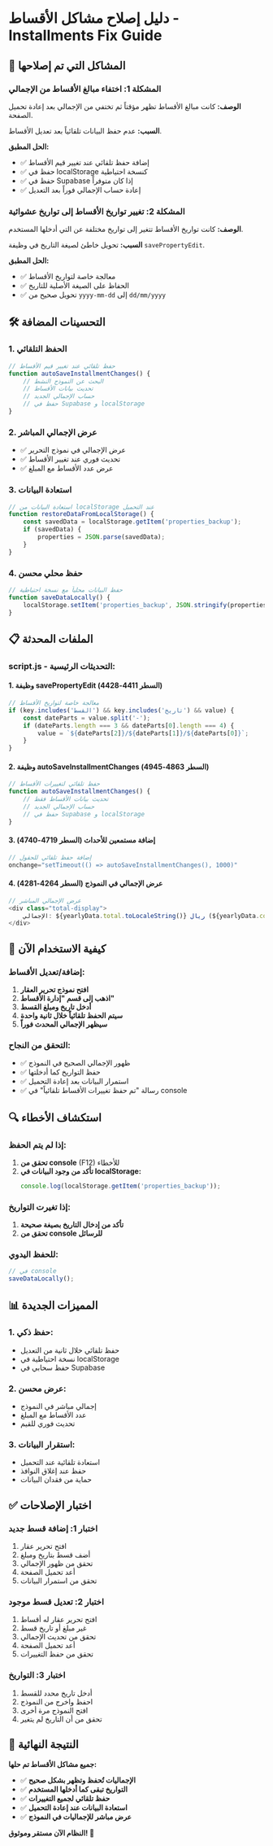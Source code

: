 # دليل إصلاح مشاكل الأقساط - Installments Fix Guide

## 🔧 المشاكل التي تم إصلاحها

### المشكلة 1: اختفاء مبالغ الأقساط من الإجمالي
**الوصف:** كانت مبالغ الأقساط تظهر مؤقتاً ثم تختفي من الإجمالي بعد إعادة تحميل الصفحة.

**السبب:** عدم حفظ البيانات تلقائياً بعد تعديل الأقساط.

**الحل المطبق:**
- ✅ إضافة حفظ تلقائي عند تغيير قيم الأقساط
- ✅ حفظ في localStorage كنسخة احتياطية
- ✅ حفظ في Supabase إذا كان متوفراً
- ✅ إعادة حساب الإجمالي فوراً بعد التعديل

### المشكلة 2: تغيير تواريخ الأقساط إلى تواريخ عشوائية
**الوصف:** كانت تواريخ الأقساط تتغير إلى تواريخ مختلفة عن التي أدخلها المستخدم.

**السبب:** تحويل خاطئ لصيغة التاريخ في وظيفة `savePropertyEdit`.

**الحل المطبق:**
- ✅ معالجة خاصة لتواريخ الأقساط
- ✅ الحفاظ على الصيغة الأصلية للتاريخ
- ✅ تحويل صحيح من `yyyy-mm-dd` إلى `dd/mm/yyyy`

## 🛠️ التحسينات المضافة

### 1. الحفظ التلقائي
```javascript
// حفظ تلقائي عند تغيير قيم الأقساط
function autoSaveInstallmentChanges() {
    // البحث عن النموذج النشط
    // تحديث بيانات الأقساط
    // حساب الإجمالي الجديد
    // حفظ في Supabase و localStorage
}
```

### 2. عرض الإجمالي المباشر
- ✅ عرض الإجمالي في نموذج التحرير
- ✅ تحديث فوري عند تغيير الأقساط
- ✅ عرض عدد الأقساط مع المبلغ

### 3. استعادة البيانات
```javascript
// استعادة البيانات من localStorage عند التحميل
function restoreDataFromLocalStorage() {
    const savedData = localStorage.getItem('properties_backup');
    if (savedData) {
        properties = JSON.parse(savedData);
    }
}
```

### 4. حفظ محلي محسن
```javascript
// حفظ البيانات محلياً مع نسخة احتياطية
function saveDataLocally() {
    localStorage.setItem('properties_backup', JSON.stringify(properties));
}
```

## 📋 الملفات المحدثة

### script.js - التحديثات الرئيسية:

#### 1. وظيفة savePropertyEdit (السطر 4411-4428)
```javascript
// معالجة خاصة لتواريخ الأقساط
if (key.includes('القسط') && key.includes('تاريخ') && value) {
    const dateParts = value.split('-');
    if (dateParts.length === 3 && dateParts[0].length === 4) {
        value = `${dateParts[2]}/${dateParts[1]}/${dateParts[0]}`;
    }
}
```

#### 2. وظيفة autoSaveInstallmentChanges (السطر 4863-4945)
```javascript
// حفظ تلقائي لتغييرات الأقساط
function autoSaveInstallmentChanges() {
    // تحديث بيانات الأقساط فقط
    // حساب الإجمالي الجديد
    // حفظ في Supabase و localStorage
}
```

#### 3. إضافة مستمعين للأحداث (السطر 4719-4740)
```javascript
// إضافة حفظ تلقائي للحقول
onchange="setTimeout(() => autoSaveInstallmentChanges(), 1000)"
```

#### 4. عرض الإجمالي في النموذج (السطر 4264-4281)
```javascript
// عرض الإجمالي المباشر
<div class="total-display">
    الإجمالي: ${yearlyData.total.toLocaleString()} ريال (${yearlyData.count} أقساط)
</div>
```

## 🎯 كيفية الاستخدام الآن

### إضافة/تعديل الأقساط:
1. **افتح نموذج تحرير العقار**
2. **اذهب إلى قسم "إدارة الأقساط"**
3. **أدخل تاريخ ومبلغ القسط**
4. **سيتم الحفظ تلقائياً خلال ثانية واحدة**
5. **سيظهر الإجمالي المحدث فوراً**

### التحقق من النجاح:
- ✅ ظهور الإجمالي الصحيح في النموذج
- ✅ حفظ التواريخ كما أدخلتها
- ✅ استمرار البيانات بعد إعادة التحميل
- ✅ رسالة "تم حفظ تغييرات الأقساط تلقائياً" في console

## 🔍 استكشاف الأخطاء

### إذا لم يتم الحفظ:
1. **تحقق من console** (F12) للأخطاء
2. **تأكد من وجود البيانات في localStorage:**
   ```javascript
   console.log(localStorage.getItem('properties_backup'));
   ```

### إذا تغيرت التواريخ:
1. **تأكد من إدخال التاريخ بصيغة صحيحة**
2. **تحقق من console للرسائل**

### للحفظ اليدوي:
```javascript
// في console
saveDataLocally();
```

## 📊 المميزات الجديدة

### 1. **حفظ ذكي:**
- حفظ تلقائي خلال ثانية من التعديل
- نسخة احتياطية في localStorage
- حفظ سحابي في Supabase

### 2. **عرض محسن:**
- إجمالي مباشر في النموذج
- عدد الأقساط مع المبلغ
- تحديث فوري للقيم

### 3. **استقرار البيانات:**
- استعادة تلقائية عند التحميل
- حفظ عند إغلاق النوافذ
- حماية من فقدان البيانات

## ✅ اختبار الإصلاحات

### اختبار 1: إضافة قسط جديد
1. افتح تحرير عقار
2. أضف قسط بتاريخ ومبلغ
3. تحقق من ظهور الإجمالي
4. أعد تحميل الصفحة
5. تحقق من استمرار البيانات

### اختبار 2: تعديل قسط موجود
1. افتح تحرير عقار له أقساط
2. غير مبلغ أو تاريخ قسط
3. تحقق من تحديث الإجمالي
4. أعد تحميل الصفحة
5. تحقق من حفظ التغييرات

### اختبار 3: التواريخ
1. أدخل تاريخ محدد للقسط
2. احفظ واخرج من النموذج
3. افتح النموذج مرة أخرى
4. تحقق من أن التاريخ لم يتغير

## 🎉 النتيجة النهائية

**جميع مشاكل الأقساط تم حلها:**
- ✅ **الإجماليات تُحفظ وتظهر بشكل صحيح**
- ✅ **التواريخ تبقى كما أدخلها المستخدم**
- ✅ **حفظ تلقائي لجميع التغييرات**
- ✅ **استعادة البيانات عند إعادة التحميل**
- ✅ **عرض مباشر للإجماليات في النموذج**

**النظام الآن مستقر وموثوق! 🚀**

